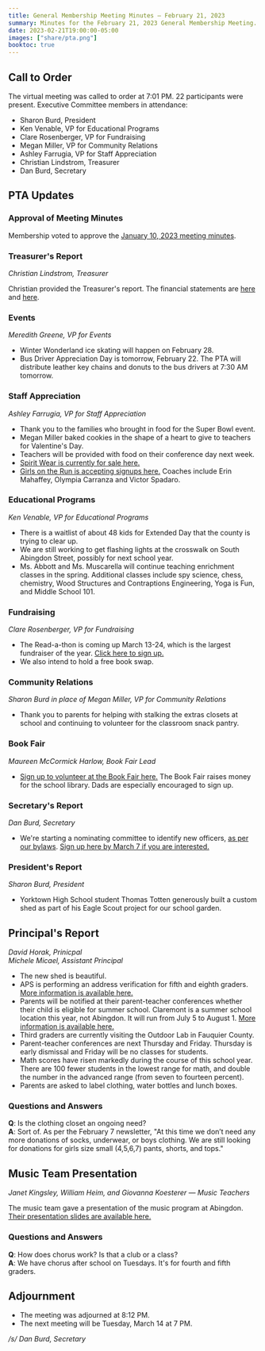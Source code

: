```yaml
---
title: General Membership Meeting Minutes — February 21, 2023
summary: Minutes for the February 21, 2023 General Membership Meeting.
date: 2023-02-21T19:00:00-05:00
images: ["share/pta.png"]
booktoc: true
---
```


## Call to Order

The virtual meeting was called to order at 7:01 PM. 22 participants were present. Executive Committee members in attendance:
- Sharon Burd, President
- Ken Venable, VP for Educational Programs
- Clare Rosenberger, VP for Fundraising
- Megan Miller, VP for Community Relations
- Ashley Farrugia, VP for Staff Appreciation
- Christian Lindstrom, Treasurer
- Dan Burd, Secretary

## PTA Updates

### Approval of Meeting Minutes

Membership voted to approve the [January 10, 2023 meeting minutes](../2023-01-10).

### Treasurer's Report
*Christian Lindstrom, Treasurer*

Christian provided the Treasurer's report. The financial statements are [here](/presentations/2023-02-21_1.pdf) and [here](/presentations/2023-02-21_2.pdf).

### Events
*Meredith Greene, VP for Events*

- Winter Wonderland ice skating will happen on February 28.
- Bus Driver Appreciation Day is tomorrow, February 22. The PTA will distribute leather key chains and donuts to the bus drivers at 7:30 AM tomorrow.

### Staff Appreciation
*Ashley Farrugia, VP for Staff Appreciation*

- Thank you to the families who brought in food for the Super Bowl event.
- Megan Miller baked cookies in the shape of a heart to give to teachers for Valentine's Day.
- Teachers will be provided with food on their conference day next week.
- [Spirit Wear is currently for sale here.](https://whitewaterprinting.com/abingdon-elementary)
- [Girls on the Run is accepting signups here.](https://www.gotrnova.org/) Coaches include Erin Mahaffey, Olympia Carranza and Victor Spadaro.

### Educational Programs
*Ken Venable, VP for Educational Programs*

- There is a waitlist of about 48 kids for Extended Day that the county is trying to clear up.
- We are still working to get flashing lights at the crosswalk on South Abingdon Street, possibly for next school year.
- Ms. Abbott and Ms. Muscarella will continue teaching enrichment classes in the spring. Additional classes include spy science, chess, chemistry, Wood Structures and Contraptions Engineering, Yoga is Fun, and Middle School 101.

### Fundraising
*Clare Rosenberger, VP for Fundraising*

- The Read-a-thon is coming up March 13-24, which is the largest fundraiser of the year. [Click here to sign up.](https://www.read-a-thon.com/readers/r/AwAipj/1)
- We also intend to hold a free book swap.

### Community Relations
*Sharon Burd in place of Megan Miller, VP for Community Relations*

- Thank you to parents for helping with stalking the extras closets at school and continuing to volunteer for the classroom snack pantry.

### Book Fair
*Maureen McCormick Harlow, Book Fair Lead*

- [Sign up to volunteer at the Book Fair here.](https://www.signupgenius.com/go/10c0e4fabac28a3f8c43-abingdon1#/) The Book Fair raises money for the school library. Dads are especially encouraged to sign up.

### Secretary's Report
*Dan Burd, Secretary*

- We're starting a nominating committee to identify new officers, [as per our bylaws](/bylaws/#article-5-officers-and-their-election). [Sign up here by March 7 if you are interested.](https://docs.google.com/forms/d/e/1FAIpQLSf9PdHN9R_Wcu1n7hXxdEDl2KCrcZEY4uc6BzfDw_V_j3HMzQ/viewform?usp=sf_link)

### President's Report
*Sharon Burd, President*

- Yorktown High School student Thomas Totten generously built a custom shed as part of his Eagle Scout project for our school garden.

## Principal's Report
*David Horak, Prinicpal*  
*Michele Micael, Assistant Principal*

- The new shed is beautiful.
- APS is performing an address verification for fifth and eighth graders. [More information is available here.](https://www.apsva.us/registering-your-child/hacp/)
- Parents will be notified at their parent-teacher conferences whether their child is eligible for summer school. Claremont is a summer school location this year, not Abingdon. It will run from July 5 to August 1. [More information is available here.](https://www.apsva.us/summer-school/)
- Third graders are currently visiting the Outdoor Lab in Fauquier County.
- Parent-teacher conferences are next Thursday and Friday. Thursday is early dismissal and Friday will be no classes for students.
- Math scores have risen markedly during the course of this school year. There are 100 fewer students in the lowest range for math, and double the number in the advanced range (from seven to fourteen percent).
- Parents are asked to label clothing, water bottles and lunch boxes.

### Questions and Answers

**Q**: Is the clothing closet an ongoing need?  
**A**: Sort of. As per the February 7 newsletter, "At this time we don’t need any more donations of socks, underwear, or boys clothing. We are still looking for donations for girls size small (4,5,6,7) pants, shorts, and tops."

## Music Team Presentation
*Janet Kingsley, William Heim, and Giovanna Koesterer — Music Teachers*

The music team gave a presentation of the music program at Abingdon. [Their presentation slides are available here.](/presentations/2023-02-21_3.pdf)

### Questions and Answers

**Q**: How does chorus work? Is that a club or a class?  
**A**: We have chorus after school on Tuesdays. It's for fourth and fifth graders.

## Adjournment

- The meeting was adjourned at 8:12 PM.
- The next meeting will be Tuesday, March 14 at 7 PM.

*/s/ Dan Burd, Secretary*